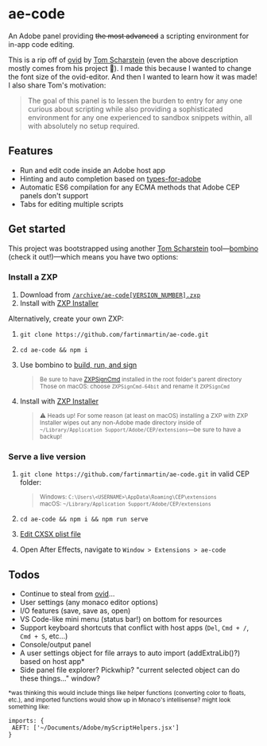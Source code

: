 # ae-code

An Adobe panel providing ~~the most advanced~~ a scripting environment for in-app code editing.

This is a rip off of [ovid](https://github.com/Inventsable/ovid-editor) by [Tom Scharstein](https://github.com/Inventsable) (even the above description mostly comes from his project 😬). I made this because I wanted to change the font size of the ovid-editor. And then I wanted to learn how it was made! I also share Tom's motivation:

> The goal of this panel is to lessen the burden to entry for any one curious about scripting while also providing a sophisticated environment for any one experienced to sandbox snippets within, all with absolutely no setup required.

## Features

- Run and edit code inside an Adobe host app
- Hinting and auto completion based on [types-for-adobe](https://github.com/pravdomil/types-for-adobe)
- Automatic ES6 compilation for any ECMA methods that Adobe CEP panels don't support
- Tabs for editing multiple scripts

## Get started

This project was bootstrapped using another [Tom Scharstein](https://github.com/Inventsable) tool—[bombino](https://github.com/Inventsable/bombino) (check it out!)—which means you have two options:

### Install a ZXP

1. Download from [`/archive/ae-code[VERSION_NUMBER].zxp`](https://github.com/fartinmartin/ae-code/tree/master/archive)
2. Install with [ZXP Installer](https://aescripts.com/learn/zxp-installer/)

Alternatively, create your own ZXP:

1. `git clone https://github.com/fartinmartin/ae-code.git`
2. `cd ae-code && npm i`
3. Use bombino to [build, run, and sign](https://github.com/Inventsable/bombino-commands#usage)

   > <sup>Be sure to have [ZXPSignCmd](https://github.com/Adobe-CEP/CEP-Resources/tree/master/ZXPSignCmd) installed in the root folder's parent directory<br/>Those on macOS: choose `ZXPSignCmd-64bit` and rename it `ZXPSignCmd`</sup>

4. Install with [ZXP Installer](https://aescripts.com/learn/zxp-installer/)

   > <sup>⚠️ Heads up! For some reason (at least on macOS) installing a ZXP with ZXP Installer wipes out any non-Adobe made directory inside of `~/Library⁩/Application Support/Adobe/⁨CEP⁩/extensions`—be sure to have a backup!</sup>

### Serve a live version

1. `git clone https://github.com/fartinmartin/ae-code.git` in valid CEP folder:

   > <sup>Windows: `C:\Users\<USERNAME>\AppData\Roaming\CEP\extensions` <br/>macOS: `~/Library⁩/Application Support/Adobe/⁨CEP⁩/extensions`</sup>

2. `cd ae-code && npm i && npm run serve`
3. [Edit CXSX plist file](https://github.com/Adobe-CEP/CEP-Resources/blob/master/CEP_10.x/Documentation/CEP%2010.0%20HTML%20Extension%20Cookbook.md#debugging-unsigned-extensions)
4. Open After Effects, navigate to `Window > Extensions > ae-code`

## Todos

- Continue to steal from [ovid](https://github.com/Inventsable/ovid-editor)...
- User settings (any monaco editor options)
- I/O features (save, save as, open)
- VS Code-like mini menu (status bar!) on bottom for resources
- Support keyboard shortcuts that conflict with host apps (`Del`, `Cmd + /`, `Cmd + S`, etc...)
- Console/output panel
- A user settings object for file arrays to auto import (addExtraLib()?) based on host app\*
- Side panel file explorer? Pickwhip? "current selected object can do these things..." window?

<sup>\*was thinking this would include things like helper functions (converting color to floats, etc.), and imported functions would show up in Monaco's intellisense? might look something like:</sup>

```
imports: {
 AEFT: ['~/Documents/Adobe/⁨myScriptHelpers.jsx']
}
```
